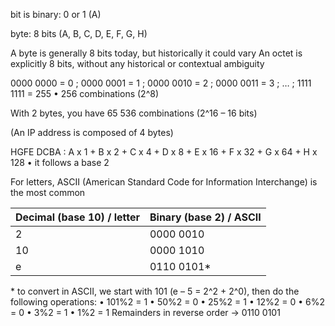 bit is binary: 0 or 1 (A) 

byte: 8 bits (A, B, C, D, E, F, G, H)

A byte is generally 8 bits today, but historically it could vary 
An octet is explicitly 8 bits, without any historical or contextual ambiguity 

0000 0000 = 0 ; 0000 0001 = 1 ; 0000 0010 = 2 ; 0000 0011 = 3 ; … ; 1111 1111 = 255
    • 256 combinations (2^8)

With 2 bytes, you have 65 536 combinations (2^16 – 16 bits)

(An IP address is composed of 4 bytes)

HGFE DCBA : A x 1 + B x 2 + C x 4 + D x 8 + E x 16 + F x 32 + G x 64 + H x 128
    • it follows a base 2

For letters, ASCII (American Standard Code for Information Interchange) is the most common

| Decimal (base 10) / letter | Binary (base 2) / ASCII |
| -------------------------- | ----------------------- |
| 2                          | 0000 0010               |
| 10                         | 0000 1010               |
| e                          | 0110 0101*              |

\* to convert in ASCII, we start with 101 (e – 5 = 2^2 + 2^0), then do the following operations:
    • 101%2 = 1
    • 50%2 = 0
    • 25%2 = 1
    • 12%2 = 0
    • 6%2 = 0
    • 3%2 = 1
    • 1%2 = 1
Remainders in reverse order → 0110 0101